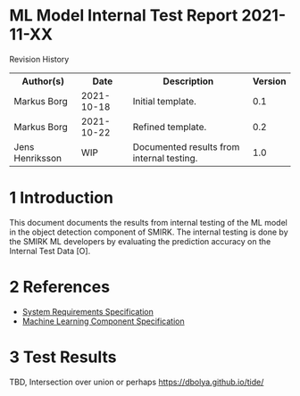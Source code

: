 # ML Model Internal Test Report 2021-11-XX

Revision History
<table>
<tr>
<th>Author(s)</th>
<th>Date</th>
<th>Description</th>
<th>Version</th>
</tr>
<tr>
<td>Markus Borg</th>
<td>2021-10-18</th>
<td>Initial template.</th>
<td>0.1</th>
</tr>
<tr>
<td>Markus Borg</th>
<td>2021-10-22</th>
<td>Refined template.</th>
<td>0.2</th>
</tr>
<tr>
<td>Jens Henriksson</th>
<td>WIP</th>
<td>Documented results from internal testing.</th>
<td>1.0</th>
</tr>
</table>

# 1 Introduction
This document documents the results from internal testing of the ML model in the object detection component of SMIRK. The internal testing is done by the SMIRK ML developers by evaluating the prediction accuracy on the Internal Test Data [O].

# 2 References
- [System Requirements Specification](</docs/System Requirements Specification.md>)
- [Machine Learning Component Specification](</docs/ML Component Specification.md>)

# 3 Test Results
TBD, Intersection over union or perhaps https://dbolya.github.io/tide/